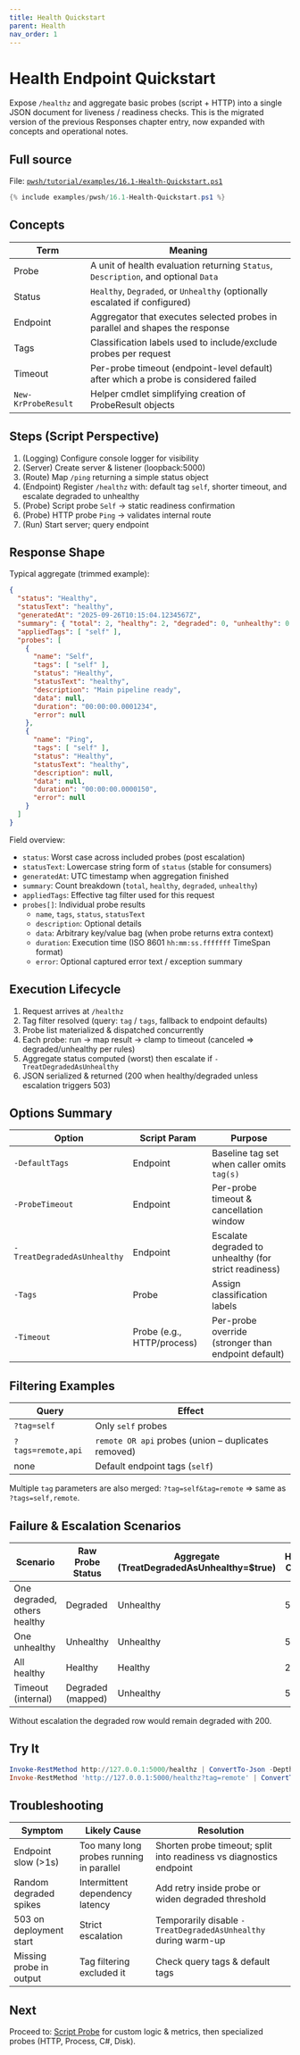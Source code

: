 ```yaml
---
title: Health Quickstart
parent: Health
nav_order: 1
---
```


# Health Endpoint Quickstart

Expose `/healthz` and aggregate basic probes (script + HTTP) into a single JSON document for liveness / readiness checks.
This is the migrated version of the previous Responses chapter entry, now expanded with concepts and
operational notes.

## Full source

File: [`pwsh/tutorial/examples/16.1-Health-Quickstart.ps1`][16.1-Health-Quickstart.ps1]

```powershell
{% include examples/pwsh/16.1-Health-Quickstart.ps1 %}
```

## Concepts

| Term | Meaning |
|------|---------|
| Probe | A unit of health evaluation returning `Status`, `Description`, and optional `Data` |
| Status | `Healthy`, `Degraded`, or `Unhealthy` (optionally escalated if configured) |
| Endpoint | Aggregator that executes selected probes in parallel and shapes the response |
| Tags | Classification labels used to include/exclude probes per request |
| Timeout | Per-probe timeout (endpoint-level default) after which a probe is considered failed |
| `New-KrProbeResult` | Helper cmdlet simplifying creation of ProbeResult objects |

## Steps (Script Perspective)

1. (Logging) Configure console logger for visibility
2. (Server) Create server & listener (loopback:5000)
3. (Route) Map `/ping` returning a simple status object
4. (Endpoint) Register `/healthz` with: default tag `self`, shorter timeout, and escalate degraded to unhealthy
5. (Probe) Script probe `Self` -> static readiness confirmation
6. (Probe) HTTP probe `Ping` -> validates internal route
7. (Run) Start server; query endpoint

## Response Shape

Typical aggregate (trimmed example):

```json
{
  "status": "Healthy",
  "statusText": "healthy",
  "generatedAt": "2025-09-26T10:15:04.1234567Z",
  "summary": { "total": 2, "healthy": 2, "degraded": 0, "unhealthy": 0 },
  "appliedTags": [ "self" ],
  "probes": [
    {
      "name": "Self",
      "tags": [ "self" ],
      "status": "Healthy",
      "statusText": "healthy",
      "description": "Main pipeline ready",
      "data": null,
      "duration": "00:00:00.0001234",
      "error": null
    },
    {
      "name": "Ping",
      "tags": [ "self" ],
      "status": "Healthy",
      "statusText": "healthy",
      "description": null,
      "data": null,
      "duration": "00:00:00.0000150",
      "error": null
    }
  ]
}
```

Field overview:

- `status`: Worst case across included probes (post escalation)
- `statusText`: Lowercase string form of `status` (stable for consumers)
- `generatedAt`: UTC timestamp when aggregation finished
- `summary`: Count breakdown (`total`, `healthy`, `degraded`, `unhealthy`)
- `appliedTags`: Effective tag filter used for this request
- `probes[]`: Individual probe results
  - `name`, `tags`, `status`, `statusText`
  - `description`: Optional details
  - `data`: Arbitrary key/value bag (when probe returns extra context)
  - `duration`: Execution time (ISO 8601 `hh:mm:ss.fffffff` TimeSpan format)
  - `error`: Optional captured error text / exception summary

## Execution Lifecycle

1. Request arrives at `/healthz`
2. Tag filter resolved (query: `tag` / `tags`, fallback to endpoint defaults)
3. Probe list materialized & dispatched concurrently
4. Each probe: run -> map result -> clamp to timeout (canceled => degraded/unhealthy per rules)
5. Aggregate status computed (worst) then escalate if `-TreatDegradedAsUnhealthy`
6. JSON serialized & returned (200 when healthy/degraded unless escalation triggers 503)

## Options Summary

| Option | Script Param | Purpose |
|--------|--------------|---------|
| `-DefaultTags` | Endpoint | Baseline tag set when caller omits `tag(s)` |
| `-ProbeTimeout` | Endpoint | Per-probe timeout & cancellation window |
| `-TreatDegradedAsUnhealthy` | Endpoint | Escalate degraded to unhealthy (for strict readiness) |
| `-Tags` | Probe | Assign classification labels |
| `-Timeout` | Probe (e.g., HTTP/process) | Per-probe override (stronger than endpoint default) |

## Filtering Examples

| Query | Effect |
|-------|--------|
| `?tag=self` | Only `self` probes |
| `?tags=remote,api` | `remote OR api` probes (union – duplicates removed) |
| none | Default endpoint tags (`self`) |

Multiple `tag` parameters are also merged: `?tag=self&tag=remote` ⇒ same as `?tags=self,remote`.

## Failure & Escalation Scenarios

| Scenario | Raw Probe Status | Aggregate (TreatDegradedAsUnhealthy=$true) | HTTP Code |
|----------|------------------|-------------------------------------------|-----------|
| One degraded, others healthy | Degraded | Unhealthy | 503 |
| One unhealthy | Unhealthy | Unhealthy | 503 |
| All healthy | Healthy | Healthy | 200 |
| Timeout (internal) | Degraded (mapped) | Unhealthy | 503 |

Without escalation the degraded row would remain degraded with 200.

## Try It

```powershell
Invoke-RestMethod http://127.0.0.1:5000/healthz | ConvertTo-Json -Depth 4
Invoke-RestMethod 'http://127.0.0.1:5000/healthz?tag=remote' | ConvertTo-Json -Depth 4
```

## Troubleshooting

| Symptom | Likely Cause | Resolution |
|---------|--------------|-----------|
| Endpoint slow (>1s) | Too many long probes running in parallel | Shorten probe timeout; split into readiness vs diagnostics endpoint |
| Random degraded spikes | Intermittent dependency latency | Add retry inside probe or widen degraded threshold |
| 503 on deployment start | Strict escalation | Temporarily disable `-TreatDegradedAsUnhealthy` during warm-up |
| Missing probe in output | Tag filtering excluded it | Check query tags & default tags |

## Next

Proceed to: [Script Probe](./2.Health-Script-Probe) for custom logic & metrics, then specialized probes (HTTP, Process, C#, Disk).

[16.1-Health-Quickstart.ps1]: /pwsh/tutorial/examples/16.1-Health-Quickstart.ps1

